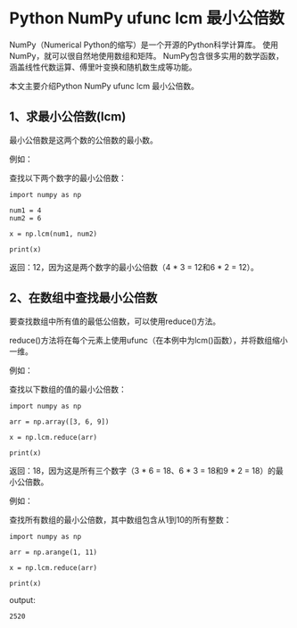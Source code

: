 # Python NumPy ufunc lcm 最小公倍数

NumPy（Numerical Python的缩写）是一个开源的Python科学计算库。
使用NumPy，就可以很自然地使用数组和矩阵。
NumPy包含很多实用的数学函数，涵盖线性代数运算、傅里叶变换和随机数生成等功能。

本文主要介绍Python NumPy ufunc lcm 最小公倍数。

## 1、求最小公倍数(lcm)
最小公倍数是这两个数的公倍数的最小数。

例如：

查找以下两个数字的最小公倍数：
```text
import numpy as np

num1 = 4
num2 = 6

x = np.lcm(num1, num2)

print(x)
```

返回：12，因为这是两个数字的最小公倍数（4 * 3 = 12和6 * 2 = 12）。

## 2、在数组中查找最小公倍数
要查找数组中所有值的最低公倍数，可以使用reduce()方法。

reduce()方法将在每个元素上使用ufunc（在本例中为lcm()函数），并将数组缩小一维。

例如：

查找以下数组的值的最小公倍数：
```text
import numpy as np

arr = np.array([3, 6, 9])

x = np.lcm.reduce(arr)

print(x)
```

返回：18，因为这是所有三个数字（3 * 6 = 18、6 * 3 = 18和9 * 2 = 18）的最小公倍数。

例如：

查找所有数组的最小公倍数，其中数组包含从1到10的所有整数：
```text
import numpy as np

arr = np.arange(1, 11)

x = np.lcm.reduce(arr)

print(x)
```
output:
```text
2520
```
